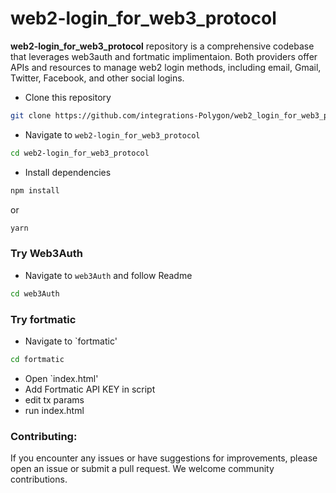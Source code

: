 # web2-login_for_web3_protocol
**web2-login_for_web3_protocol** repository is a comprehensive codebase that leverages web3auth and fortmatic implimentaion. 
Both providers offer APIs and resources to manage web2 login methods, including email, Gmail, Twitter, Facebook, and other social logins.

- Clone this repository

```bash
git clone https://github.com/integrations-Polygon/web2_login_for_web3_protocol.git

```
- Navigate to `web2-login_for_web3_protocol`

```bash
cd web2-login_for_web3_protocol

```

- Install dependencies

```bash
npm install

```
or

```bash
yarn

```

### **Try Web3Auth**

- Navigate to `web3Auth` and follow Readme

```bash
cd web3Auth

```

### **Try fortmatic**

- Navigate to `fortmatic'
```bash
cd fortmatic

```
- Open `index.html'
- Add Fortmatic API KEY in script
- edit tx params
- run index.html

### **Contributing**:

If you encounter any issues or have suggestions for improvements, please open an issue or submit a pull request. We welcome community contributions.
